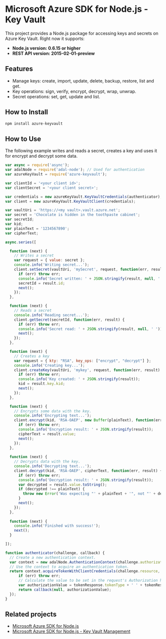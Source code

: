 # Microsoft Azure SDK for Node.js - Key Vault

This project provides a Node.js package for accessing keys and secrets on Azure Key Vault. Right now it supports:
- **Node.js version: 0.6.15 or higher**
- **REST API version: 2015-02-01-preview**

## Features

- Manage keys: create, import, update, delete, backup, restore, list and get.
- Key operations: sign, verify, encrypt, decrypt, wrap, unwrap.
- Secret operations: set, get, update and list.

## How to Install

```bash
npm install azure-keyvault
```

## How to Use

The following example writes and reads a secret, creates a key and uses it for encrypt and decrypt some data.

```javascript
var async = require('async');
var adalNode = require('adal-node'); // Used for authentication
var azureKeyVault = require('azure-keyvault');

var clientId = '<your client id>';
var clientSecret = '<your client secret>';

var credentials = new azureKeyVault.KeyVaultCredentials(authenticator);
var client = new azureKeyVault.KeyVaultClient(credentials);

var vaultUri = 'https://<my vault>.vault.azure.net';
var secret = 'Chocolate is hidden in the toothpaste cabinet';
var secretId;
var kid;
var plainText = '1234567890';
var cipherText;

async.series([  

  function (next) {
    // Writes a secret
    var request = { value: secret };
    console.info('Writing secret...');
    client.setSecret(vaultUri, 'mySecret', request, function(err, result) {
      if (err) throw err;
      console.info('Secret written: ' + JSON.stringify(result, null, ' '));
      secretId = result.id;
      next();
    });
  },

  function (next) {
    // Reads a secret
    console.info('Reading secret...');
    client.getSecret(secretId, function(err, result) {
      if (err) throw err;
      console.info('Secret read: ' + JSON.stringify(result, null, ' '));
      next();
    });
  },

  function (next) {
    // Creates a key
    var request = { kty: "RSA", key_ops: ["encrypt", "decrypt"] };
    console.info('Creating key...');
    client.createKey(vaultUri, 'mykey', request, function(err, result) {
      if (err) throw err;
      console.info('Key created: ' + JSON.stringify(result));
      kid = result.key.kid;
      next();
    });
  },

  function (next) {
    // Encrypts some data with the key.
    console.info('Encrypting text...');
    client.encrypt(kid, 'RSA-OAEP', new Buffer(plainText), function(err, result) {
      if (err) throw err;
      console.info('Encryption result: ' + JSON.stringify(result));
      cipherText = result.value;
      next();
    });
  },
  
  function (next) {
    // Decrypts data with the key.
    console.info('Decrypting text...');
    client.decrypt(kid, 'RSA-OAEP', cipherText, function(err, result) {
      if (err) throw err;
      console.info('Decryption result: ' + JSON.stringify(result));
      var decrypted = result.value.toString();
      if (decrypted !== plainText) {
        throw new Error('Was expecting "' + plainText + '", not "' + decrypted + '".');
      }
      next();
    });
  },
  
  function (next) {
    console.info('Finished with success!');
    next();
  }

]);

function authenticator(challenge, callback) {
  // Create a new authentication context.
  var context = new adalNode.AuthenticationContext(challenge.authorization);
  // Use the context to acquire an authentication token.
  return context.acquireTokenWithClientCredentials(challenge.resource, clientId, clientSecret, function(err, tokenResponse) {
      if (err) throw err;
      // Calculate the value to be set in the request's Authorization header and resume the call.
      var authorizationValue = tokenResponse.tokenType + ' ' + tokenResponse.accessToken;
      return callback(null, authorizationValue);
  });
}
```

## Related projects

- [Microsoft Azure SDK for Node.js](https://github.com/azure/azure-sdk-for-node)
- [Microsoft Azure SDK for Node.js - Key Vault Management](https://github.com/Azure/azure-sdk-for-node/tree/dev/lib/services/keyVault)
